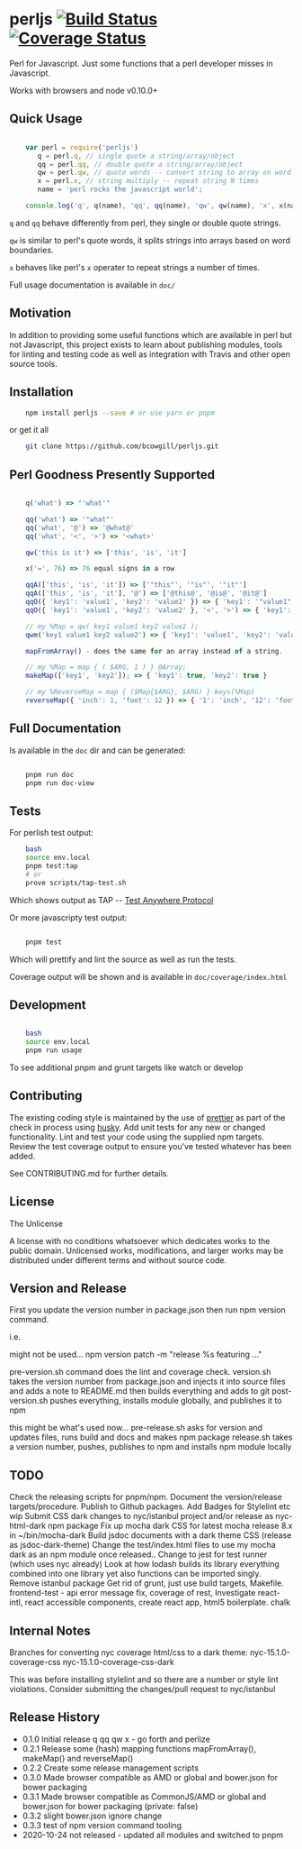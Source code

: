 perljs [![Build Status](https://travis-ci.org/bcowgill/perljs.svg?branch=master)](https://travis-ci.org/bcowgill/perljs) [![Coverage Status](https://coveralls.io/repos/github/bcowgill/perljs/badge.svg?branch=master)](https://coveralls.io/github/bcowgill/perljs?branch=master)
======

Perl for Javascript. Just some functions that a perl developer misses in Javascript.

Works with browsers and node v0.10.0+


## Quick Usage

```javascript

	var perl = require('perljs')
	   q = perl.q, // single quote a string/array/object
	   qq = perl.qq, // double quote a string/array/object
	   qw = perl.qw, // quote words -- convert string to array on word boundaries
	   x = perl.x, // string multiply -- repeat string N times
	   name = 'perl rocks the javascript world';

	console.log('q', q(name), 'qq', qq(name), 'qw', qw(name), 'x', x(name + '\n', 3));
```

`q` and `qq` behave differently from perl, they single or double quote strings.

`qw` is similar to perl's quote words, it splits strings into arrays based on word boundaries.

`x` behaves like perl's `x` operater to repeat strings a number of times.

Full usage documentation is available in `doc/`

## Motivation

In addition to providing some useful functions which are available in perl but not Javascript, this project exists to learn about publishing modules, tools for linting and testing code as well as integration with Travis and other open source tools.

## Installation

```bash
	npm install perljs --save # or use yarn or pnpm
```

or get it all

```bash
	git clone https://github.com/bcowgill/perljs.git
```

## Perl Goodness Presently Supported

```javascript

	q('what') => "'what'"

	qq('what') => '"what"'
	qq('what', '@') => '@what@'
	qq('what', '<', '>') => '<what>'

	qw('this is it') => ['this', 'is', 'it']

	x('=', 76) => 76 equal signs in a row

	qqA(['this', 'is', 'it']) => ['"this"', '"is"', '"it"']
	qqA(['this', 'is', 'it'], '@') => ['@this@', '@is@', '@it@']
	qqO({ 'key1': 'value1', 'key2': 'value2' }) => { 'key1': '"value1"', 'key2': '"value2"' }
	qqO({ 'key1': 'value1', 'key2': 'value2' }, '<', '>') => { 'key1': '<value1>', 'key2': '<value2>' }

	// my %Map = qw( key1 value1 key2 value2 );
	qwm('key1 value1 key2 value2') => { 'key1': 'value1', 'key2': 'value2' }

	mapFromArray() - does the same for an array instead of a string.

	// my %Map = map { ( $ARG, 1 ) } @Array;
	makeMap(['key1', 'key2']); => { 'key1': true, 'key2': true }

	// my %ReverseMap = map { ($Map{$ARG}, $ARG) } keys(%Map)
	reverseMap({ 'inch': 1, 'foot': 12 }) => { '1': 'inch', '12': 'foot' }
```

## Full Documentation

Is available in the `doc` dir and can be generated:

```bash

	pnpm run doc
	pnpm run doc-view
```

## Tests

For perlish test output:

```bash
	bash
	source env.local
	pnpm test:tap
	# or
	prove scripts/tap-test.sh
```

Which shows output as TAP -- [Test Anywhere Protocol](http://testanything.org/)

Or more javascripty test output:

```bash

	pnpm test
```

Which will prettify and lint the source as well as run the tests.

Coverage output will be shown and is available in `doc/coverage/index.html`

## Development

```bash

	bash
	source env.local
	pnpm run usage
```

To see additional pnpm and grunt targets like watch or develop

## Contributing

The existing coding style is maintained by the use of [prettier](https://www.npmjs.com/package/prettier) as part of the check in process using [husky](https://www.npmjs.com/package/husky).
Add unit tests for any new or changed functionality. Lint and test your code using the supplied npm targets.
Review the test coverage output to ensure you've tested whatever has been added.

See CONTRIBUTING.md for further details.

## License

The Unlicense

A license with no conditions whatsoever which dedicates works to the public domain. Unlicensed works, modifications, and larger works may be distributed under different terms and without source code.

## Version and Release

First you update the version number in package.json then run npm version command.

i.e.

might not be used...
npm version patch -m "release %s featuring ..."

pre-version.sh command does the lint and coverage check.
version.sh takes the version number from package.json and injects it into source files and adds a note to README.md then builds everything and adds to git
post-version.sh pushes everything, installs module globally, and publishes it to npm

this might be what's used now...
pre-release.sh asks for version and updates files, runs build and docs and makes npm package
release.sh takes a version number, pushes, publishes to npm and installs npm module locally

## TODO

Check the releasing scripts for pnpm/npm.
Document the version/release targets/procedure.
Publish to Github packages.
Add Badges for Stylelint etc
wip Submit CSS dark changes to nyc/istanbul project and/or release as nyc-html-dark npm package
Fix up mocha dark CSS for latest mocha release 8.x in ~/bin/mocha-dark
Build jsdoc documents with a dark theme CSS (release as jsdoc-dark-theme)
Change the test/index.html files to use my mocha dark as an npm module once released..
Change to jest for test runner (which uses nyc already)
Look at how lodash builds its library everything combined into one library yet also functions can be imported singly.
Remove istanbul package
Get rid of grunt, just use build targets, Makefile.
frontend-test - api error message fix, coverage of rest, Investigate react-intl, react accessible components, create react app, html5 boilerplate. chalk


## Internal Notes

Branches for converting nyc coverage html/css to a dark theme:
nyc-15.1.0-coverage-css
nyc-15.1.0-coverage-css-dark

This was before installing stylelint and so there are a number or style lint violations.
Consider submitting the changes/pull request to nyc/istanbul

## Release History

* 0.1.0 Initial release q qq qw x - go forth and perlize
* 0.2.1 Release some (hash) mapping functions mapFromArray(), makeMap() and reverseMap()
* 0.2.2 Create some release management scripts
* 0.3.0 Made browser compatible as AMD or global and bower.json for bower packaging
* 0.3.1 Made browser compatible as CommonJS/AMD or global and bower.json for bower packaging (private: false)
* 0.3.2 slight bower.json ignore change
* 0.3.3 test of npm version command tooling
* 2020-10-24 not released - updated all modules and switched to pnpm
